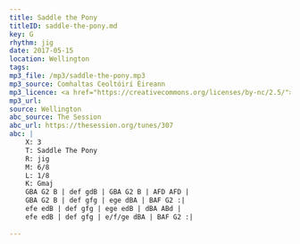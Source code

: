 ```yaml
---
title: Saddle the Pony
titleID: saddle-the-pony.md
key: G
rhythm: jig
date: 2017-05-15
location: Wellington 
tags: 
mp3_file: /mp3/saddle-the-pony.mp3
mp3_source: Comhaltas Ceoltóirí Éireann
mp3_licence: <a href="https://creativecommons.org/licenses/by-nc/2.5/">CC-BY-NC-2.5</a>
mp3_url: 
source: Wellington
abc_source: The Session
abc_url: https://thesession.org/tunes/307
abc: |
    X: 3
    T: Saddle The Pony
    R: jig
    M: 6/8
    L: 1/8
    K: Gmaj
    GBA G2 B | def gdB | GBA G2 B | AFD AFD |
    GBA G2 B | def gfg | ege dBA | BAF G2 :|
    efe edB | def gfg | ege edB | dBA ABd |
    efe edB | def gfg | e/f/ge dBA | BAF G2 :|
    
---
```

